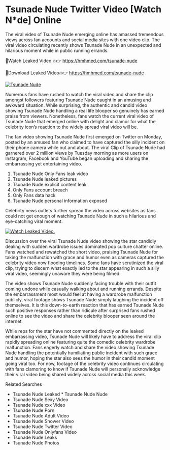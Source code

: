 ﻿# Tsunade Nude Twitter Video [Watch N*de] Online

The viral video of ﻿Tsunade Nude emerging online has amassed tremendous views across fan accounts and social media sites with one video clip. The viral video circulating recently shows ﻿Tsunade Nude in an unexpected and hilarious moment while in public running errands. 

🔴Watch Leaked Video 🔥👉  https://hmhmed.com/tsunade-nude 

🔴Download Leaked Video🔥👉  https://hmhmed.com/tsunade-nude 

[![Tsunade Nude](https://i.imgur.com/dJHk4Zq.gif)](https://hmhmed.com/tsunade-nude)

Numerous fans have rushed to watch the viral video and share the clip amongst followers featuring ﻿Tsunade Nude caught in an amusing and awkward situation. While surprising, the authentic and candid video showing ﻿Tsunade Nude handling a real life blooper so genuinely has earned praise from viewers. Nonetheless, fans watch the current viral video of ﻿Tsunade Nude that emerged online with delight and clamor for what the celebrity icon’s reaction to the widely spread viral video will be.

The fan video showing ﻿Tsunade Nude first emerged on Twitter on Monday, posted by an amused fan who claimed to have captured the silly incident on their phone camera while out and about. The viral Clip of ﻿Tsunade Nude had garnered over 2 million views by Tuesday morning as more users on Instagram, Facebook and YouTube began uploading and sharing the embarrassing yet entertaining video. 

1. ﻿Tsunade Nude Only Fans leak video
2. ﻿Tsunade Nude leaked pictures
3. ﻿Tsunade Nude explicit content leak
4. Only Fans account breach
5. Only Fans data hack
6. ﻿Tsunade Nude personal information exposed

Celebrity news outlets further spread the video across websites as fans could not get enough of watching ﻿Tsunade Nude in such a hilarious and eye-catching viral moment. 

[![Watch Leaked Video.](https://miro.medium.com/v2/resize:fit:828/format:webp/1*cilzJN44JGOrTw9NJCrNHA.gif "Watch Leaked Video")](https://hmhmed.com/tsunade-nude)

Discussion over the viral ﻿Tsunade Nude video showing the star candidly dealing with sudden wardrobe issues dominated pop culture chatter online. Fans watched and rewatched the short video, praising ﻿Tsunade Nude for taking the malfunction with grace and humor even as cameras captured the celebrity video now flooding timelines. Some fans have scrutinized the viral clip, trying to discern what exactly led to the star appearing in such a silly viral video, seemingly unaware they were being filmed.

The video shows ﻿Tsunade Nude suddenly facing trouble with their outfit coming undone while casually walking about and running errands. Despite the embarrassment most would feel at having a wardrobe malfunction publicly, viral footage shows ﻿Tsunade Nude simply laughing the incident off themselves. It is this down-to-earth reaction that has earned ﻿Tsunade Nude such positive responses rather than ridicule after surprised fans rushed online to see the video and share the celebrity blooper seen around the internet.  

While reps for the star have not commented directly on the leaked embarrassing video, ﻿Tsunade Nude will likely have to address the viral clip rapidly spreading online featuring quite the comedic celebrity wardrobe malfunction. Fans eagerly watch and share the video showing ﻿Tsunade Nude handling the potentially humiliating public incident with such grace and humor, hoping the star also sees the humor in their candid moment going viral too. For now, footage of the celebrity video continues circulating with fans clamoring to know if ﻿Tsunade Nude will personally acknowledge their viral video being shared widely across social media this week.

Related Searches
* ﻿Tsunade Nude Leaked
﻿* Tsunade Nude Nude
* ﻿Tsunade Nude Sexy Video
* ﻿Tsunade Nude xxx Video
* ﻿Tsunade Nude Porn
* ﻿Tsunade Nude Adult Video
* ﻿Tsunade Nude Shower Video
* ﻿Tsunade Nude Twitter Video
* ﻿Tsunade Nude Onlyfans Video
* ﻿Tsunade Nude Leaks
* ﻿Tsunade Nude Photos